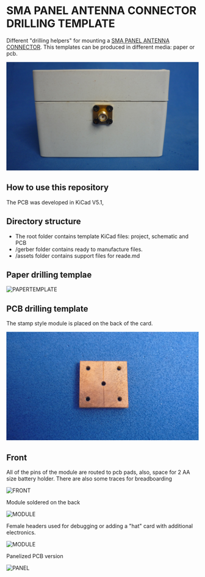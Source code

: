 # SMA PANEL ANTENNA CONNECTOR DRILLING TEMPLATE

Different "drilling helpers" for mounting a [SMA PANEL ANTENNA CONNECTOR](assets/pdf/Catalog_SMA.pdf). This templates can be produced in different media: paper or pcb. 

![SMAPANEL](assets/img/smapanel.jpg)

## How to use this repository

The PCB was developed in KiCad V5.1,

## Directory structure

* The root folder contains template KiCad files: project, schematic and PCB 
* /gerber folder contains ready to manufacture files.
* /assets folder contains support files for reade.md

## Paper drilling templae

![PAPERTEMPLATE](assets/img/paper.png)

## PCB drilling template

The stamp style module is placed on the back of the card.

![PCBTEMPLATE](assets/img/pcb.jpg)

## Front

All of the pins of the module are routed to pcb pads, also, space for 2 AA size battery holder. There are also some traces for breadboarding

![FRONT](assets/img/front.jpg)

Module soldered on the back

![MODULE](assets/img/module.jpg)

Female headers used for debugging or adding a "hat" card with additional electronics.

![MODULE](assets/img/space.jpg)

Panelized PCB version 

![PANEL](assets/img/panel.jpg)


